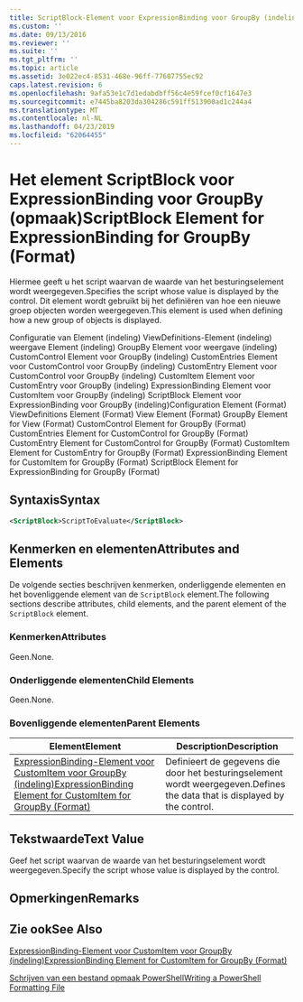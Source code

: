 ```yaml
---
title: ScriptBlock-Element voor ExpressionBinding voor GroupBy (indeling) | Microsoft Docs
ms.custom: ''
ms.date: 09/13/2016
ms.reviewer: ''
ms.suite: ''
ms.tgt_pltfrm: ''
ms.topic: article
ms.assetid: 3e022ec4-8531-468e-96ff-77607755ec92
caps.latest.revision: 6
ms.openlocfilehash: 9afa53e1c7d1edabdbff56c4e59fcef0cf1647e3
ms.sourcegitcommit: e7445ba8203da304286c591ff513900ad1c244a4
ms.translationtype: MT
ms.contentlocale: nl-NL
ms.lasthandoff: 04/23/2019
ms.locfileid: "62064455"
---
```

# <a name="scriptblock-element-for-expressionbinding-for-groupby-format"></a><span data-ttu-id="5033e-102">Het element ScriptBlock voor ExpressionBinding voor GroupBy (opmaak)</span><span class="sxs-lookup"><span data-stu-id="5033e-102">ScriptBlock Element for ExpressionBinding for GroupBy (Format)</span></span>

<span data-ttu-id="5033e-103">Hiermee geeft u het script waarvan de waarde van het besturingselement wordt weergegeven.</span><span class="sxs-lookup"><span data-stu-id="5033e-103">Specifies the script whose value is displayed by the control.</span></span> <span data-ttu-id="5033e-104">Dit element wordt gebruikt bij het definiëren van hoe een nieuwe groep objecten worden weergegeven.</span><span class="sxs-lookup"><span data-stu-id="5033e-104">This element is used when defining how a new group of objects is displayed.</span></span>

<span data-ttu-id="5033e-105">Configuratie van Element (indeling) ViewDefinitions-Element (indeling) weergave Element (indeling) GroupBy Element voor weergave (indeling) CustomControl Element voor GroupBy (indeling) CustomEntries Element voor CustomControl voor GroupBy (indeling) CustomEntry Element voor CustomControl voor GroupBy (indeling) CustomItem Element voor CustomEntry voor GroupBy (indeling) ExpressionBinding Element voor CustomItem voor GroupBy (indeling) ScriptBlock Element voor ExpressionBinding voor GroupBy (indeling)</span><span class="sxs-lookup"><span data-stu-id="5033e-105">Configuration Element (Format) ViewDefinitions Element (Format) View Element (Format) GroupBy Element for View (Format) CustomControl Element for GroupBy (Format) CustomEntries Element for CustomControl for GroupBy (Format) CustomEntry Element for CustomControl for GroupBy (Format) CustomItem Element for CustomEntry for GroupBy (Format) ExpressionBinding Element for CustomItem for GroupBy (Format) ScriptBlock Element for ExpressionBinding for GroupBy (Format)</span></span>

## <a name="syntax"></a><span data-ttu-id="5033e-106">Syntaxis</span><span class="sxs-lookup"><span data-stu-id="5033e-106">Syntax</span></span>

```xml
<ScriptBlock>ScriptToEvaluate</ScriptBlock>
```

## <a name="attributes-and-elements"></a><span data-ttu-id="5033e-107">Kenmerken en elementen</span><span class="sxs-lookup"><span data-stu-id="5033e-107">Attributes and Elements</span></span>

<span data-ttu-id="5033e-108">De volgende secties beschrijven kenmerken, onderliggende elementen en het bovenliggende element van de `ScriptBlock` element.</span><span class="sxs-lookup"><span data-stu-id="5033e-108">The following sections describe attributes, child elements, and the parent element of the `ScriptBlock` element.</span></span>

### <a name="attributes"></a><span data-ttu-id="5033e-109">Kenmerken</span><span class="sxs-lookup"><span data-stu-id="5033e-109">Attributes</span></span>

<span data-ttu-id="5033e-110">Geen.</span><span class="sxs-lookup"><span data-stu-id="5033e-110">None.</span></span>

### <a name="child-elements"></a><span data-ttu-id="5033e-111">Onderliggende elementen</span><span class="sxs-lookup"><span data-stu-id="5033e-111">Child Elements</span></span>

<span data-ttu-id="5033e-112">Geen.</span><span class="sxs-lookup"><span data-stu-id="5033e-112">None.</span></span>

### <a name="parent-elements"></a><span data-ttu-id="5033e-113">Bovenliggende elementen</span><span class="sxs-lookup"><span data-stu-id="5033e-113">Parent Elements</span></span>

|<span data-ttu-id="5033e-114">Element</span><span class="sxs-lookup"><span data-stu-id="5033e-114">Element</span></span>|<span data-ttu-id="5033e-115">Description</span><span class="sxs-lookup"><span data-stu-id="5033e-115">Description</span></span>|
|-------------|-----------------|
|[<span data-ttu-id="5033e-116">ExpressionBinding-Element voor CustomItem voor GroupBy (indeling)</span><span class="sxs-lookup"><span data-stu-id="5033e-116">ExpressionBinding Element for CustomItem for GroupBy (Format)</span></span>](./expressionbinding-element-for-customitem-for-groupby-format.md)|<span data-ttu-id="5033e-117">Definieert de gegevens die door het besturingselement wordt weergegeven.</span><span class="sxs-lookup"><span data-stu-id="5033e-117">Defines the data that is displayed by the control.</span></span>|

## <a name="text-value"></a><span data-ttu-id="5033e-118">Tekstwaarde</span><span class="sxs-lookup"><span data-stu-id="5033e-118">Text Value</span></span>

<span data-ttu-id="5033e-119">Geef het script waarvan de waarde van het besturingselement wordt weergegeven.</span><span class="sxs-lookup"><span data-stu-id="5033e-119">Specify the script whose value is displayed by the control.</span></span>

## <a name="remarks"></a><span data-ttu-id="5033e-120">Opmerkingen</span><span class="sxs-lookup"><span data-stu-id="5033e-120">Remarks</span></span>

## <a name="see-also"></a><span data-ttu-id="5033e-121">Zie ook</span><span class="sxs-lookup"><span data-stu-id="5033e-121">See Also</span></span>

[<span data-ttu-id="5033e-122">ExpressionBinding-Element voor CustomItem voor GroupBy (indeling)</span><span class="sxs-lookup"><span data-stu-id="5033e-122">ExpressionBinding Element for CustomItem for GroupBy (Format)</span></span>](./expressionbinding-element-for-customitem-for-groupby-format.md)

[<span data-ttu-id="5033e-123">Schrijven van een bestand opmaak PowerShell</span><span class="sxs-lookup"><span data-stu-id="5033e-123">Writing a PowerShell Formatting File</span></span>](./writing-a-powershell-formatting-file.md)

